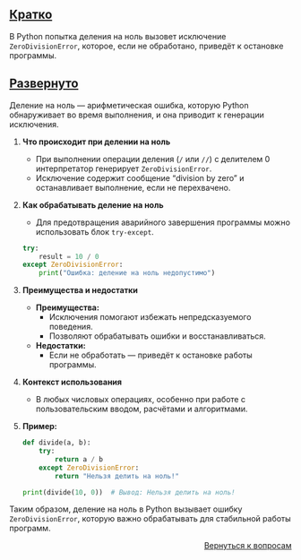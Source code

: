 ## <u>Кратко</u>

В Python попытка деления на ноль вызовет исключение `ZeroDivisionError`, которое, если не обработано, приведёт к
остановке программы.

## <u>Развернуто</u>

Деление на ноль — арифметическая ошибка, которую Python обнаруживает во время выполнения, и она приводит к генерации
исключения.

1. **Что происходит при делении на ноль**
    - При выполнении операции деления (`/` или `//`) с делителем 0 интерпретатор генерирует `ZeroDivisionError`.
    - Исключение содержит сообщение “division by zero” и останавливает выполнение, если не перехвачено.

2. **Как обрабатывать деление на ноль**
    - Для предотвращения аварийного завершения программы можно использовать блок `try-except`.
    ```python
    try:
        result = 10 / 0
    except ZeroDivisionError:
        print("Ошибка: деление на ноль недопустимо")
    ```

3. **Преимущества и недостатки**
    - **Преимущества:**
        - Исключения помогают избежать непредсказуемого поведения.
        - Позволяют обрабатывать ошибки и восстанавливаться.
    - **Недостатки:**
        - Если не обработать — приведёт к остановке работы программы.

4. **Контекст использования**
    - В любых числовых операциях, особенно при работе с пользовательским вводом, расчётами и алгоритмами.

5. **Пример:**
    ```python
    def divide(a, b):
        try:
            return a / b
        except ZeroDivisionError:
            return "Нельзя делить на ноль!"
 
    print(divide(10, 0))  # Вывод: Нельзя делить на ноль!
    ```

Таким образом, деление на ноль в Python вызывает ошибку `ZeroDivisionError`, которую важно обрабатывать для стабильной
работы программ.

<div align="right">

[Вернуться к вопросам](../Вопросы.md)

</div>
